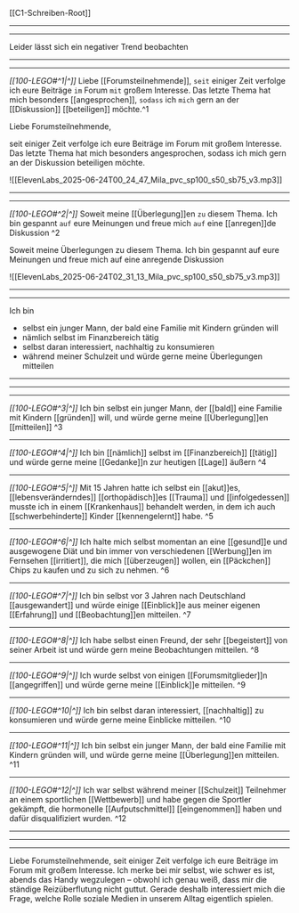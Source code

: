 [[C1-Schreiben-Root]]

---
---

Leider lässt sich ein negativer Trend beobachten

---
---

*[[100-LEGO#^1|^]]* Liebe [[Forumsteilnehmende]],
`seit` einiger Zeit verfolge ich eure Beiträge `im` Forum `mit` großem Interesse. Das letzte Thema hat mich besonders [[angesprochen]], `sodass` ich `mich` gern an der [[Diskussion]] [[beteiligen]] möchte.^1


Liebe Forumsteilnehmende,

seit einiger Zeit verfolge ich eure Beiträge im Forum mit großem Interesse. Das letzte Thema hat mich besonders angesprochen, sodass ich mich gern an der Diskussion beteiligen möchte.

![[ElevenLabs_2025-06-24T00_24_47_Mila_pvc_sp100_s50_sb75_v3.mp3]]

---
---


*[[100-LEGO#^2|^]]* Soweit meine [[Überlegung]]en `zu` diesem Thema. Ich bin gespannt `auf` eure Meinungen und freue mich `auf` eine [[anregen]]de Diskussion ^2


Soweit meine Überlegungen zu diesem Thema. Ich bin gespannt auf eure Meinungen und freue mich auf eine anregende Diskussion

![[ElevenLabs_2025-06-24T02_31_13_Mila_pvc_sp100_s50_sb75_v3.mp3]]


---
----


Ich bin  
- selbst ein junger Mann, der bald eine Familie mit Kindern gründen will
- nämlich selbst im Finanzbereich tätig
- selbst daran interessiert, nachhaltig zu konsumieren
- während meiner Schulzeit 
und würde gerne meine Überlegungen mitteilen




---
----
---

*[[100-LEGO#^3|^]]* Ich bin selbst ein junger Mann, der [[bald]] eine Familie mit Kindern [[gründen]] will, und würde gerne meine [[Überlegung]]en [[mitteilen]] ^3


---

*[[100-LEGO#^4|^]]* Ich bin [[nämlich]] selbst im [[Finanzbereich]] [[tätig]] und würde gerne meine [[Gedanke]]n zur heutigen [[Lage]] äußern ^4


---

*[[100-LEGO#^5|^]]* Mit 15 Jahren hatte ich selbst ein [[akut]]es, [[lebensveränderndes]] [[orthopädisch]]es [[Trauma]] und [[infolgedessen]] musste ich in einem [[Krankenhaus]] behandelt werden, in dem ich auch [[schwerbehinderte]] Kinder [[kennengelernt]] habe. ^5


---

*[[100-LEGO#^6|^]]* Ich halte mich selbst momentan an eine [[gesund]]e und ausgewogene Diät und bin immer von verschiedenen [[Werbung]]en im Fernsehen [[irritiert]], die mich [[überzeugen]] wollen, ein [[Päckchen]] Chips zu kaufen und zu sich zu nehmen. ^6


---

*[[100-LEGO#^7|^]]* Ich bin selbst vor 3 Jahren nach Deutschland [[ausgewandert]] und würde einige [[Einblick]]e aus meiner eigenen [[Erfahrung]] und [[Beobachtung]]en mitteilen. ^7


---

*[[100-LEGO#^8|^]]* Ich habe selbst einen Freund, der sehr [[begeistert]] von seiner Arbeit ist und würde gern meine Beobachtungen mitteilen. ^8


---

*[[100-LEGO#^9|^]]* Ich wurde selbst von einigen [[Forumsmitglieder]]n [[angegriffen]] und würde gerne meine [[Einblick]]e mitteilen. ^9


---

*[[100-LEGO#^10|^]]* Ich bin selbst daran interessiert, [[nachhaltig]] zu konsumieren und würde gerne meine Einblicke mitteilen. ^10


---

*[[100-LEGO#^11|^]]* Ich bin selbst ein junger Mann, der bald eine Familie mit Kindern gründen will, und würde gerne meine [[Überlegung]]en mitteilen. ^11


---

*[[100-LEGO#^12|^]]* Ich war selbst während meiner [[Schulzeit]] Teilnehmer an einem sportlichen [[Wettbewerb]] und habe gegen die Sportler gekämpft, die hormonelle [[Aufputschmittel]] [[eingenommen]] haben und dafür disqualifiziert wurden. ^12


---
---
---

Liebe Forumsteilnehmende,
seit einiger Zeit verfolge ich eure Beiträge im Forum mit großem Interesse. Ich merke bei mir selbst, wie schwer es ist, abends das Handy wegzulegen – obwohl ich genau weiß, dass mir die ständige Reizüberflutung nicht guttut. Gerade deshalb interessiert mich die Frage, welche Rolle soziale Medien in unserem Alltag eigentlich spielen.